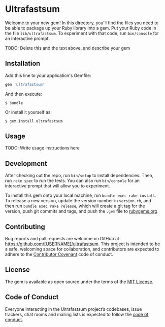 # Ultrafastsum

Welcome to your new gem! In this directory, you'll find the files you need to be able to package up your Ruby library into a gem. Put your Ruby code in the file `lib/ultrafastsum`. To experiment with that code, run `bin/console` for an interactive prompt.

TODO: Delete this and the text above, and describe your gem

## Installation

Add this line to your application's Gemfile:

```ruby
gem 'ultrafastsum'
```

And then execute:

    $ bundle

Or install it yourself as:

    $ gem install ultrafastsum

## Usage

TODO: Write usage instructions here

## Development

After checking out the repo, run `bin/setup` to install dependencies. Then, run `rake spec` to run the tests. You can also run `bin/console` for an interactive prompt that will allow you to experiment.

To install this gem onto your local machine, run `bundle exec rake install`. To release a new version, update the version number in `version.rb`, and then run `bundle exec rake release`, which will create a git tag for the version, push git commits and tags, and push the `.gem` file to [rubygems.org](https://rubygems.org).

## Contributing

Bug reports and pull requests are welcome on GitHub at https://github.com/[USERNAME]/ultrafastsum. This project is intended to be a safe, welcoming space for collaboration, and contributors are expected to adhere to the [Contributor Covenant](http://contributor-covenant.org) code of conduct.

## License

The gem is available as open source under the terms of the [MIT License](https://opensource.org/licenses/MIT).

## Code of Conduct

Everyone interacting in the Ultrafastsum project’s codebases, issue trackers, chat rooms and mailing lists is expected to follow the [code of conduct](https://github.com/[USERNAME]/ultrafastsum/blob/master/CODE_OF_CONDUCT.md).
